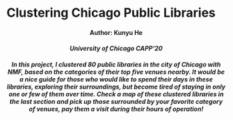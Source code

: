 # Clustering Chicago Public Libraries

<h4><center>Author: Kunyu He</center></h4>
<h5><center>University of Chicago CAPP'20<h5><center>

In this project, I clustered 80 public libraries in the city of Chicago with NMF, based on the categories of their top five venues nearby. It would be a nice guide for those who would like to spend their days in these libraries, exploring their surroundings, but become tired of staying in only one or few of them over time. Check a map of these clustered libraries in the last section and pick up those surrounded by your favorite category of venues, pay them a visit during their hours of operation!
